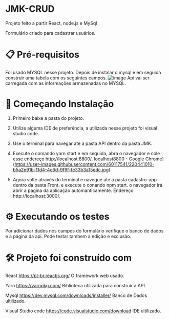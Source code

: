 # JMK-CRUD

Projeto feito a partir React, node.js e MySql

Formulário criado para cadastrar usuários.


# 📋 Pré-requisitos

  Foi usado MYSQL nesse projeto. Depois de instalar o mysql e em seguida construir uma tabela com os seguintes campos.
  ![image](https://user-images.githubusercontent.com/60117541/220414007-79822a89-d591-48b1-a858-5f8bd17f76bb.png)
  Api vai ser carregada com as informações armazenadas no MYSQL.  

# 🚀 Começando Instalação

1) Primeiro baixe a pasta do projeto.

2) Utilize alguma IDE de preferência, a utilizada nesse projeto foi visual studio code.

3) Use o terminal para navegar ate a pasta API dentro da pasta JMK.

4) Execute o comando yarn start e em seguida, abra o navegador e cole esse endereço http://localhost:8800/. 
localhost8800 - Google Chrome](https://user-images.githubusercontent.com/60117541/220441010-b5a2e91b-11d4-4c6d-9f9f-fe33b3a15edc.jpg)

5) Agora volte através do terminal e navegue ate a pasta  cadastro-app dentro da pasta Front. e execute o conando npm start.
   o navegador irá abrir a pagina da aplicação automanticamente.  Endereço http://localhost:3000/.
   
# ⚙️ Executando os testes   

Por adicionar dados nos campos do formulário verifique o banco de dados e a página da api.
Pode testar tambem a edição e exclusão.

# 🛠️ Projeto foi construído com


React https://pt-br.reactjs.org/ O framework web usado.

Yarn  https://yarnpkg.com/ Biblioteca utilizada para construir a API.

Mysql https://dev.mysql.com/downloads/installer/ Banco de Dados ultilizado.

Visual Studio code  https://code.visualstudio.com/download IDE ultilizado.

   
   




